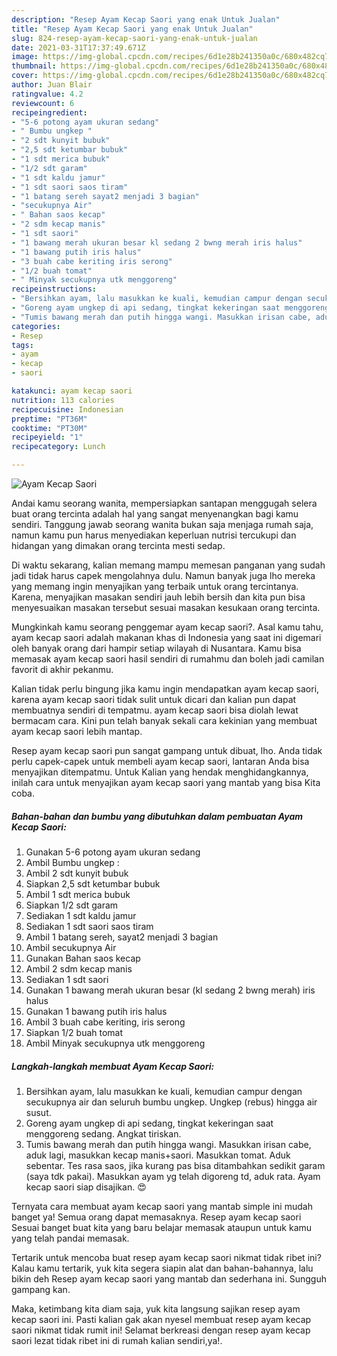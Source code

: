 ```yaml
---
description: "Resep Ayam Kecap Saori yang enak Untuk Jualan"
title: "Resep Ayam Kecap Saori yang enak Untuk Jualan"
slug: 824-resep-ayam-kecap-saori-yang-enak-untuk-jualan
date: 2021-03-31T17:37:49.671Z
image: https://img-global.cpcdn.com/recipes/6d1e28b241350a0c/680x482cq70/ayam-kecap-saori-foto-resep-utama.jpg
thumbnail: https://img-global.cpcdn.com/recipes/6d1e28b241350a0c/680x482cq70/ayam-kecap-saori-foto-resep-utama.jpg
cover: https://img-global.cpcdn.com/recipes/6d1e28b241350a0c/680x482cq70/ayam-kecap-saori-foto-resep-utama.jpg
author: Juan Blair
ratingvalue: 4.2
reviewcount: 6
recipeingredient:
- "5-6 potong ayam ukuran sedang"
- " Bumbu ungkep "
- "2 sdt kunyit bubuk"
- "2,5 sdt ketumbar bubuk"
- "1 sdt merica bubuk"
- "1/2 sdt garam"
- "1 sdt kaldu jamur"
- "1 sdt saori saos tiram"
- "1 batang sereh sayat2 menjadi 3 bagian"
- "secukupnya Air"
- " Bahan saos kecap"
- "2 sdm kecap manis"
- "1 sdt saori"
- "1 bawang merah ukuran besar kl sedang 2 bwng merah iris halus"
- "1 bawang putih iris halus"
- "3 buah cabe keriting iris serong"
- "1/2 buah tomat"
- " Minyak secukupnya utk menggoreng"
recipeinstructions:
- "Bersihkan ayam, lalu masukkan ke kuali, kemudian campur dengan secukupnya air dan seluruh bumbu ungkep. Ungkep (rebus) hingga air susut."
- "Goreng ayam ungkep di api sedang, tingkat kekeringan saat menggoreng sedang. Angkat tiriskan."
- "Tumis bawang merah dan putih hingga wangi. Masukkan irisan cabe, aduk lagi, masukkan kecap manis+saori. Masukkan tomat. Aduk sebentar. Tes rasa saos, jika kurang pas bisa ditambahkan sedikit garam (saya tdk pakai). Masukkan ayam yg telah digoreng td, aduk rata. Ayam kecap saori siap disajikan. 😍"
categories:
- Resep
tags:
- ayam
- kecap
- saori

katakunci: ayam kecap saori 
nutrition: 113 calories
recipecuisine: Indonesian
preptime: "PT36M"
cooktime: "PT30M"
recipeyield: "1"
recipecategory: Lunch

---
```



![Ayam Kecap Saori](https://img-global.cpcdn.com/recipes/6d1e28b241350a0c/680x482cq70/ayam-kecap-saori-foto-resep-utama.jpg)

Andai kamu seorang wanita, mempersiapkan santapan menggugah selera buat orang tercinta adalah hal yang sangat menyenangkan bagi kamu sendiri. Tanggung jawab seorang  wanita bukan saja menjaga rumah saja, namun kamu pun harus menyediakan keperluan nutrisi tercukupi dan hidangan yang dimakan orang tercinta mesti sedap.

Di waktu  sekarang, kalian memang mampu memesan panganan yang sudah jadi tidak harus capek mengolahnya dulu. Namun banyak juga lho mereka yang memang ingin menyajikan yang terbaik untuk orang tercintanya. Karena, menyajikan masakan sendiri jauh lebih bersih dan kita pun bisa menyesuaikan masakan tersebut sesuai masakan kesukaan orang tercinta. 



Mungkinkah kamu seorang penggemar ayam kecap saori?. Asal kamu tahu, ayam kecap saori adalah makanan khas di Indonesia yang saat ini digemari oleh banyak orang dari hampir setiap wilayah di Nusantara. Kamu bisa memasak ayam kecap saori hasil sendiri di rumahmu dan boleh jadi camilan favorit di akhir pekanmu.

Kalian tidak perlu bingung jika kamu ingin mendapatkan ayam kecap saori, karena ayam kecap saori tidak sulit untuk dicari dan kalian pun dapat membuatnya sendiri di tempatmu. ayam kecap saori bisa diolah lewat bermacam cara. Kini pun telah banyak sekali cara kekinian yang membuat ayam kecap saori lebih mantap.

Resep ayam kecap saori pun sangat gampang untuk dibuat, lho. Anda tidak perlu capek-capek untuk membeli ayam kecap saori, lantaran Anda bisa menyajikan ditempatmu. Untuk Kalian yang hendak menghidangkannya, inilah cara untuk menyajikan ayam kecap saori yang mantab yang bisa Kita coba.

<!--inarticleads1-->

##### Bahan-bahan dan bumbu yang dibutuhkan dalam pembuatan Ayam Kecap Saori:

1. Gunakan 5-6 potong ayam ukuran sedang
1. Ambil  Bumbu ungkep :
1. Ambil 2 sdt kunyit bubuk
1. Siapkan 2,5 sdt ketumbar bubuk
1. Ambil 1 sdt merica bubuk
1. Siapkan 1/2 sdt garam
1. Sediakan 1 sdt kaldu jamur
1. Sediakan 1 sdt saori saos tiram
1. Ambil 1 batang sereh, sayat2 menjadi 3 bagian
1. Ambil secukupnya Air
1. Gunakan  Bahan saos kecap
1. Ambil 2 sdm kecap manis
1. Sediakan 1 sdt saori
1. Gunakan 1 bawang merah ukuran besar (kl sedang 2 bwng merah) iris halus
1. Gunakan 1 bawang putih iris halus
1. Ambil 3 buah cabe keriting, iris serong
1. Siapkan 1/2 buah tomat
1. Ambil  Minyak secukupnya utk menggoreng




<!--inarticleads2-->

##### Langkah-langkah membuat Ayam Kecap Saori:

1. Bersihkan ayam, lalu masukkan ke kuali, kemudian campur dengan secukupnya air dan seluruh bumbu ungkep. Ungkep (rebus) hingga air susut.
1. Goreng ayam ungkep di api sedang, tingkat kekeringan saat menggoreng sedang. Angkat tiriskan.
1. Tumis bawang merah dan putih hingga wangi. Masukkan irisan cabe, aduk lagi, masukkan kecap manis+saori. Masukkan tomat. Aduk sebentar. Tes rasa saos, jika kurang pas bisa ditambahkan sedikit garam (saya tdk pakai). Masukkan ayam yg telah digoreng td, aduk rata. Ayam kecap saori siap disajikan. 😍




Ternyata cara membuat ayam kecap saori yang mantab simple ini mudah banget ya! Semua orang dapat memasaknya. Resep ayam kecap saori Sesuai banget buat kita yang baru belajar memasak ataupun untuk kamu yang telah pandai memasak.

Tertarik untuk mencoba buat resep ayam kecap saori nikmat tidak ribet ini? Kalau kamu tertarik, yuk kita segera siapin alat dan bahan-bahannya, lalu bikin deh Resep ayam kecap saori yang mantab dan sederhana ini. Sungguh gampang kan. 

Maka, ketimbang kita diam saja, yuk kita langsung sajikan resep ayam kecap saori ini. Pasti kalian gak akan nyesel membuat resep ayam kecap saori nikmat tidak rumit ini! Selamat berkreasi dengan resep ayam kecap saori lezat tidak ribet ini di rumah kalian sendiri,ya!.

